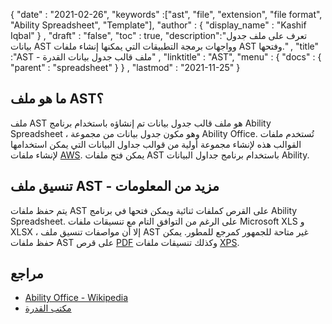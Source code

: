 {
  "date" : "2021-02-26",
  "keywords" :["ast", "file", "extension", "file format", "Ability Spreadsheet", "Template"],
  "author" : {
    "display_name" : "Kashif Iqbal"
} ,
  "draft" : "false",
  "toc" : true,
  "description":"تعرف على ملف جدول بيانات AST وواجهات برمجة التطبيقات التي يمكنها إنشاء ملفات AST وفتحها." ,
  "title" :"AST - ملف قالب جدول بيانات القدرة" ,
  "linktitle" : "AST",
  "menu" : {
    "docs" : {
      "parent" : "spreadsheet"
}
} ,
  "lastmod" : "2021-11-25"
}

## ما هو ملف AST؟

ملف AST هو ملف قالب جدول بيانات تم إنشاؤه باستخدام برنامج Ability Spreadsheet ، وهو مكون جدول بيانات من مجموعة Ability Office. تُستخدم ملفات القوالب هذه لإنشاء مجموعة أولية من قوالب جداول البيانات التي يمكن استخدامها لإنشاء ملفات [AWS](/ar/spreadsheet/aws/). يمكن فتح ملفات AST باستخدام برنامج جداول البيانات Ability.

## تنسيق ملف AST - مزيد من المعلومات

يتم حفظ ملفات AST على القرص كملفات ثنائية ويمكن فتحها في برنامج Ability Spreadsheet. على الرغم من التوافق التام مع تنسيقات ملفات Microsoft XLS و XLSX ، إلا أن مواصفات تنسيق ملف AST غير متاحة للجمهور كمرجع للمطور. يمكن حفظ ملفات AST على قرص [PDF](/ar/pdf/) وكذلك تنسيقات ملفات [XPS](/ar/page-description-language/xps/).

## مراجع ##

* [Ability Office - Wikipedia](https://en.wikipedia.org/wiki/Ability_Office)
* [مكتب القدرة](https://www.ability.com/en/home/home)

